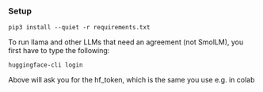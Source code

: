 ### Setup

```
pip3 install --quiet -r requirements.txt
```

To run llama and other LLMs that need an agreement (not SmolLM), you first have to type the following:
```
huggingface-cli login
```
Above will ask you for the hf_token, which is the same you use e.g. in colab
